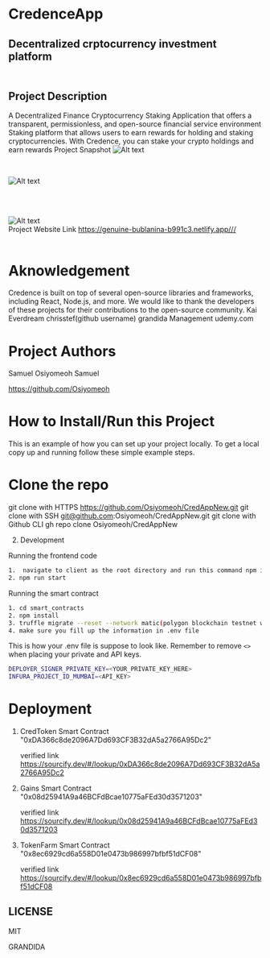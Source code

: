 # CredenceApp <br>
##  Decentralized crptocurrency investment platform <br> <br>

## Project Description <br>
A Decentralized Finance Cryptocurrency Staking Application that offers a transparent, permissionless, and open-source financial service environment Staking platform that allows users to earn rewards for holding and staking cryptocurrencies. With Credence, you can stake your crypto holdings and earn rewards
Project Snapshot
![Alt text](https://drive.google.com/uc?export=view&id=1jyVIwOtZT8czVIVqwv2keEsahowQ1_tw "Optional title")

<br>

![Alt text](https://drive.google.com/uc?export=view&id=15vN_8bdC8ZqkBxqpwKXkzlKpSw8tYzm0 "Optional title")<br>
<br>

<br>

![Alt text](https://drive.google.com/uc?export=view&id=1kiUWxDEshfULxsYOcDhIx6_-OB7Hh8pj "Optional title")<br>
Project Website Link
https://genuine-bublanina-b991c3.netlify.app/// <br><br>

# Aknowledgement
Credence is built on top of several open-source libraries and frameworks, including React, Node.js, and more. We would like to thank the developers of these projects for their contributions to the open-source community.
Kai Everdream chrisstef(github username)
grandida Management
udemy.com

# Project Authors
Samuel Osiyomeoh Samuel

https://github.com/Osiyomeoh <br>


# How to Install/Run this Project
This is an example of how you can set up your project locally. To get a local copy up and running follow these simple example steps.

# Clone the repo
git clone with HTTPS          https://github.com/Osiyomeoh/CredAppNew.git
git clone with SSH            git@github.com:Osiyomeoh/CredAppNew.git
git clone with Github CLI     gh repo clone Osiyomeoh/CredAppNew <br>

2. Development

Running the frontend code

```sh
1.  navigate to client as the root directory and run this command npm install --force
2. npm run start
```

Running the smart contract

```sh
1. cd smart_contracts
2. npm install
3. truffle migrate --reset --network matic(polygon blockchain testnet was used)
4. make sure you fill up the information in .env file
```

This is how your .env file is suppose to look like. Remember to remove `<>` when placing your private and API keys.

```sh
DEPLOYER_SIGNER_PRIVATE_KEY=<YOUR_PRIVATE_KEY_HERE>
INFURA_PROJECT_ID_MUMBAI=<API_KEY>

```
# Deployment

1. CredToken Smart Contract "0xDA366c8de2096A7Dd693CF3B32dA5a2766A95Dc2"

   verified link https://sourcify.dev/#/lookup/0xDA366c8de2096A7Dd693CF3B32dA5a2766A95Dc2

2. Gains Smart Contract "0x08d25941A9a46BCFdBcae10775aFEd30d3571203"

    verified link https://sourcify.dev/#/lookup/0x08d25941A9a46BCFdBcae10775aFEd30d3571203

3. TokenFarm  Smart Contract "0x8ec6929cd6a558D01e0473b986997bfbf51dCF08"

     verified link https://sourcify.dev/#/lookup/0x8ec6929cd6a558D01e0473b986997bfbf51dCF08

## LICENSE <br>
<p>MIT </p>
<p>GRANDIDA</p>


